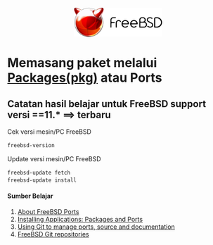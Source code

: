 <p align="center">
<img src="/assets/images/logo.png" alt="Logo" style="width:200px;"/>
</p>

# Memasang paket melalui [Packages(pkg)](/docs/collection-apps/packages.md) atau Ports
## Catatan hasil belajar untuk FreeBSD support versi ==11.* ==> terbaru
Cek versi mesin/PC FreeBSD
```sh
freebsd-version
```
Update versi mesin/PC FreeBSD
```sh
freebsd-update fetch
freebsd-update install
```
#### Sumber Belajar
1. [About FreeBSD Ports](https://www.freebsd.org/ports/)
2. [Installing Applications: Packages and Ports](https://docs.freebsd.org/en/books/handbook/ports/)
3. [Using Git to manage ports, source and documentation](https://forums.freebsd.org/threads/guide-using-git-to-manage-ports-source-and-documentation.79721/)
4. [FreeBSD Git repositories](https://cgit.freebsd.org/)
